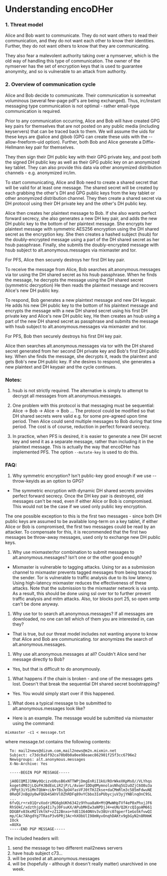 Understanding encoDHer
===

### 1. Threat model

Alice and Bob want to communicate.  They do not want others to
read their communication, and they do not want each other to
know their identities.  Further, they do not want others to
know that they are communicating.

They also fear a malevolent authority taking over a nymserver,
which is the old way of handling this type of communication.
The owner of the nymserver has the set of encryption keys
that is used to guarantee anonymity, and so is vulnerable to
an attack from authority.

### 2. Overview of communication cycle

Alice and Bob decide to communicate.  Their communication is
somewhat voluminous (several few-page pdf's are being exchanged).
Thus, irc/instant messaging type communication is not optimal -
rather email-type communication is required.

Prior to any communication occurring, Alice and Bob will have
created GPG key pairs for themselves that are not posted on any
public media (including keyservers) that can be traced back
to them.  We will assume the uids for these keys are @alice and
@bob (GPG can create these uids with the --allow-freeform-uid
option). Further, both Bob and Alice generate a Diffie-Hellmann
key pair for themselves.

They then sign their DH public key with their GPG private key,
and post both the signed DH public key as well as their GPG
public key on an anonymized key tablet. They can also provide
this data via other anonymized distribution channels - e.g.
anonymized irc/im.

To start communicating, Alice and Bob need to create
a shared secret that will be valid for at least one message.
The shared secret will be created by each grabbing the
other's DH and GPG public keys from the key tablet or other
anonymized distribution channel.  They then create a
shared secret via DH protocol using their DH private key and
the other's DH public key.

Alice then creates her plaintext message to Bob. If she also
wants perfect forward secrecy, she also generates a new
DH key pair, and adds the new DH public key to the bottom
of her plaintext message. She encrypts her plaintext message
with symmetric AES256 encryption using the DH shared secret
as the encryption key. She then creates a hashed subject
(hsub) for the doubly-encrypted message using a part of the
DH shared secret as her hsub passphrase. Finally, she submits
the doubly-encrypted message with hsub subject to
alt.anonymous.messages via mixmaster and tor.

For PFS, Alice then securely destroys her first DH key pair.

To receive the message from Alice, Bob searches
alt.anonymous.messages via tor using the DH shared
secret as his hsub passphrase.  When he finds the
message, he decrypts the message using the DH shared secret
(symmetric decryption) He then reads the plaintext message
and recovers Alice's new DH public key.

To respond, Bob generates a new plaintext message and
new DH keypair.  He adds his new DH public key to
the bottom of his plaintext message and encrypts
the message with a new DH shared secret using his
first DH private key and Alice's new DH public key,
He then creates an hsub using a part of the new DH shared
secret as passphrase and submits the message with hsub
subject to alt.anonymous.messages via mixmaster and tor.

For PFS, Bob then securely destroys his first DH key pair.

Alice then searches alt.anonymous.messages via tor with
the DH shared secret generated from her second DH private
key and Bob's first DH public key.  When she finds
the message, she decrypts it, reads the plaintext
and gets Bob's new DH public key. If she desires
to respond, she generates a new plaintext and DH
keypair and the cycle continues.

### Notes:

1. hsub is not strictly required.  The alternative
is simply to attempt to decrypt all messages from
alt.anonymous.messages.

2. One problem with this protocol is that messaging
must be sequential: Alice -> Bob -> Alice -> Bob ...
The protocol could be modified so that DH shared
secrets were valid e.g. for some pre-agreed upon
time period.  Then Alice could send multiple
messages to Bob during that time period.  The cost
is of course, reduction in perfect forward secrecy.

3. In practice, when PFS is desired, it is easier to generate a new DH secret
key and send it as a separate message, rather than including
it in the plaintext message.  This is actually the way
that encoDHer has implemented PFS.  The option ```--mutate-key```
is used to do this.

### FAQ:

1. Why symmetric encryption?  Isn't public-key good enough if we use --throw-keyids as an option to GPG?

  * The symmetric encryption with dynamic DH shared secrets provides perfect forward secrecy.  Once the DH key pair is destroyed, old messages can't be read, even if either Alice or Bob is compromised. This would not be the case if we used only public key encryption.

  The one possible exception to this is the first two messages - since both DH public keys are assumed to be available long-term on a key tablet, if either Alice or Bob is compromised, the first two messages could be read by an attacker.  To compensate for this, it is recommended that the first two messages be throw-away messages, used only to exchange new DH public keys.

1. Why use mixmaster/tor combination to submit messages to alt.anonymous.messages? Isn't one or the other good enough?

  * Mixmaster is vulnerable to tagging attacks. Using tor as a submission channel to mixmaster prevents tagged messages from being traced to the sender. Tor is vulnerable to traffic analysis due to its low latency.  Using high-latency mixmaster reduces the effectiveness of these attacks.
  Note that the submission to the mixmaster network is via smtp.  As a result, this should be done using ssl over tor to further prevent traffic analysis and mitm attacks. Also, tor blocks port 25, so open smtp can't be done anyway.

1. Why use tor to search alt.anonymous.messages? If all messages are downloaded, no one can tell which of them you are interested in, can they?

  * That is true, but our threat model includes not wanting anyone to know that Alice and Bob are communicating. tor anonymizes the search of alt.anonymous.messages.

1. Why use alt.anonymous.messages at all?  Couldn't Alice send her message directly to Bob?

  * Yes, but that is difficult to do anonymously.

1. What happens if the chain is broken - and one of the messages gets lost.  Doesn't that break the sequential DH shared secret bootstrapping?

  * Yes.  You would simply start over if this happened.

1. What does a typical message to be submitted to alt.anonymous.messages look like?
  * Here is an example.  The message would be submitted via mixmaster using the command:
```
mixmaster -c1 < message.txt
```
  where message.txt contains the following contents:
```
  To: mail2news@dizum.com,mail2news@m2n.mixmin.net
  Subject: c73dc0a5f92ca70b0b0a0ee98eaec862901f25f3cc6796e2
  Newsgroups: alt.anonymous.messages
  X-No-Archive: Yes

  -----BEGIN PGP MESSAGE-----

  jA0ECQMIJ1NWy0QcizvU0usB6xNTTWPjDmgEnRiI1kU/ROrWkeXKpMsO//VLYhqs
  kogetdM0JjLQuFHJBdEoLiR2jP/L/Avaer1DDq0MymnolasNhq5U2uOZjC6O8u3a
  /RPgt3iYSiMnTQbW+cLN+TBs3pO4fasVFJ0tTHJZkse+daCMmRlm3c585mFdwuNE
  0ReQFJnBgUy0wFQGb4SAhVlOZhRDFq89vYCbbo3IoPUbycjuV3yjYNBlnqOnC9SL
  ...
  6fvQLr+rx01QrvXodriMG6gbUKh6342z9Yhua8aN+MtQMwWHpTVf4eP8xPhxjJF6
  RhSOkC/xdzthjp5g4Ii7yJ0FsuKX/APubMHIw3aNPDjJ4+eUN/Q2KrcQIgoAM661
  DDGBFx03kxMIlVktkF+zZ12Bnxo+YdE1I64ONVv3v38Urc07qperf1eGo5kfvwQI
  mp/CAc7AhgdYg7TRasP3v6PRj3Ac+hXObUlI98mNyvOnqhDAKtv9gbGyN2n8RHmK
  IOck
  =AUXa
  -----END PGP MESSAGE-----
```
  The included headers will:

  1. send the message to two different mail2news servers  
  2. have hsub subject c73...  
  3. will be posted at alt.anonymous.messages  
  4. will be (hopefully - although it doesn't really matter) unarchived in one week.

